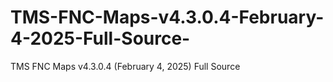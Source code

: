 # TMS-FNC-Maps-v4.3.0.4-February-4-2025-Full-Source-
TMS FNC Maps v4.3.0.4 (February 4, 2025) Full Source
